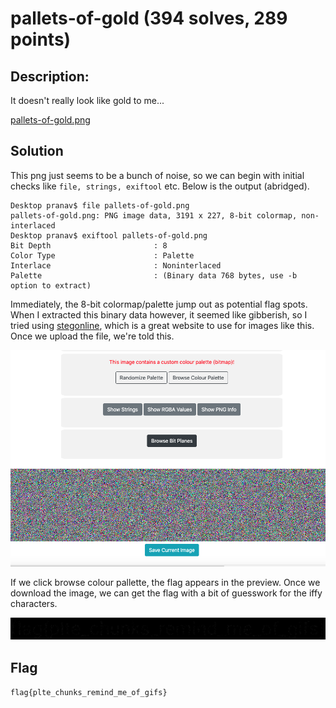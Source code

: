 # pallets-of-gold (394 solves, 289 points)

## Description:
It doesn't really look like gold to me...

[pallets-of-gold.png](pallets-of-gold.png)

## Solution
This png just seems to be a bunch of noise, so we can begin with initial checks like `file, strings, exiftool` etc. Below is the output (abridged). 

```
Desktop pranav$ file pallets-of-gold.png
pallets-of-gold.png: PNG image data, 3191 x 227, 8-bit colormap, non-interlaced
Desktop pranav$ exiftool pallets-of-gold.png
Bit Depth                       : 8
Color Type                      : Palette
Interlace                       : Noninterlaced
Palette                         : (Binary data 768 bytes, use -b option to extract)
```

Immediately, the 8-bit colormap/palette jump out as potential flag spots. When I extracted this binary data however, it seemed like gibberish, so I tried using [stegonline](https://stegonline.georgeom.net/image), which is a great website to use for images like this. Once we upload the file, we're told this.

![](stegonlineinput.png)

If we click browse colour pallette, the flag appears in the preview. Once we download the image, we can get the flag with a bit of guesswork for the iffy characters. 

![](flag.png)

## Flag
`flag{plte_chunks_remind_me_of_gifs}`


